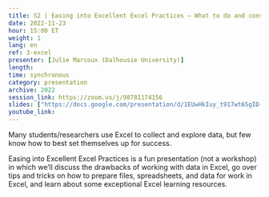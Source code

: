 ```yaml
---
title: S2 | Easing into Excellent Excel Practices – What to do and consider before you even get started
date: 2022-11-23
hour: 15:00 ET
weight: 1
lang: en
ref: 3-excel
presenter: [Julie Marcoux (Dalhousie University)]
length:
time: synchronous
category: presentation
archive: 2022
session_link: https://zoom.us/j/98781174156
slides: ["https://docs.google.com/presentation/d/1EUwHkIuy_t917wt6SgID-WgY9Z9oTKnM/edit?usp=share_link&ouid=112190682180433392211&rtpof=true&sd=true","https://dalu-my.sharepoint.com/:f:/g/personal/jl540955_dal_ca/EqZznTzDn_pAg84HOn_uyNgBw-LPfkbGERux9vH-yEbCuQ?e=BpQ3B0", "https://docs.google.com/document/d/180OMv-Dfc_MGAFc9w47Z9Ubuqu_cpBuT9OzdjpfqQdE/edit?usp=share_link"]
youtube_link:
---
```

Many students/researchers use Excel to collect and explore data, but few know how to best set themselves up for success. <!--more-->

Easing into Excellent Excel Practices is a fun presentation (not a workshop) in which we’ll discuss the drawbacks of working with data in Excel, go over tips and tricks on how to prepare files, spreadsheets, and data for work in Excel, and learn about some exceptional Excel learning resources.
